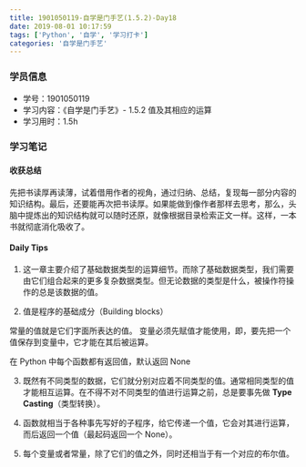 ```yaml
---
title: 1901050119-自学是门手艺(1.5.2)-Day18
date: 2019-08-01 10:17:59
tags: ['Python', '自学', '学习打卡']
categories: '自学是门手艺'
---
```


### 学员信息

- 学号：1901050119
- 学习内容：《自学是门手艺》- 1.5.2 值及其相应的运算
- 学习用时：1.5h

### 学习笔记

#### 收获总结

先把书读厚再读薄，试着借用作者的视角，通过归纳、总结，复现每一部分内容的知识结构。最后，还要能再次把书读厚。如果能做到像作者那样去思考，那么，头脑中提炼出的知识结构就可以随时还原，就像根据目录检索正文一样。这样，一本书就彻底消化吸收了。

#### Daily Tips

1. 这一章主要介绍了基础数据类型的运算细节。而除了基础数据类型，我们需要由它们组合起来的更多复杂数据类型。但无论数据的类型是什么，被操作符操作的总是该数据的值。

2. 值是程序的基础成分（Building blocks）

常量的值就是它们字面所表达的值。
变量必须先赋值才能使用，即，要先把一个值保存到变量中，它才能在其后被运算。

在 Python 中每个函数都有返回值，默认返回 None

3. 既然有不同类型的数据，它们就分别对应着不同类型的值。通常相同类型的值才能相互运算。在不得不对不同类型的值进行运算之前，总是要事先做 **Type Casting**（类型转换）。

4. 函数就相当于各种事先写好的子程序，给它传递一个值，它会对其进行运算，而后返回一个值（最起码返回一个 None）。

5. 每个变量或者常量，除了它们的值之外，同时还相当于有一个对应的布尔值。
